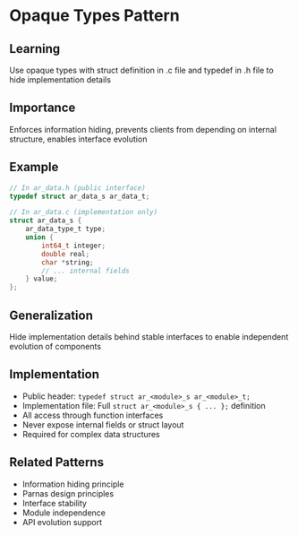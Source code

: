 # Opaque Types Pattern

## Learning
Use opaque types with struct definition in .c file and typedef in .h file to hide implementation details

## Importance
Enforces information hiding, prevents clients from depending on internal structure, enables interface evolution

## Example
```c
// In ar_data.h (public interface)
typedef struct ar_data_s ar_data_t;

// In ar_data.c (implementation only)
struct ar_data_s {
    ar_data_type_t type;
    union {
        int64_t integer;
        double real;
        char *string;
        // ... internal fields
    } value;
};
```

## Generalization
Hide implementation details behind stable interfaces to enable independent evolution of components

## Implementation
- Public header: `typedef struct ar_<module>_s ar_<module>_t;`
- Implementation file: Full `struct ar_<module>_s { ... };` definition
- All access through function interfaces
- Never expose internal fields or struct layout
- Required for complex data structures

## Related Patterns
- Information hiding principle
- Parnas design principles
- Interface stability
- Module independence
- API evolution support